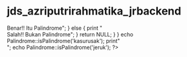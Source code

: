 # jds_azriputrirahmatika_jrbackend

<?php
class Palindrome
{
    public static function isPalindrome($data)
    {
      $datapali = $data;
      $tmp = strrev($datapali);
        $string_reverse = str_split($tmp);
        $$palindrome = '';
        
        foreach($string_reverse as $value){
          $palindrome.= $value;
        }
        print $palindrome;
        if($datapali == $palindrome){
          print "<br>Benar!! Itu Palindrome";
        } else {
          print "<br>Salah!! Bukan Palindrome";
        }
        return NULL;
    }
}

echo Palindrome::isPalindrome('kasurusak');
print"<br>";
echo Palindrome::isPalindrome('jeruk');
?>
